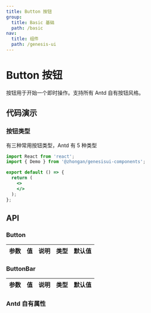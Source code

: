 ```yaml
---
title: Button 按钮
group:
  title: Basic 基础
  path: /basic
nav:
  title: 组件
  path: /genesis-ui
---
```


# Button 按钮

按钮用于开始一个即时操作。支持所有 Antd 自有按钮风格。

## 代码演示

### 按钮类型

有三种常用按钮类型，Antd 有 5 种类型

```jsx
import React from 'react';
import { Demo } from '@zhongan/genesisui-components';

export default () => {
  return (
    <>
    </>
  );
};
```


## API

### Button

| 参数     | 值             | 说明                            | 类型   | 默认值 |
| :------- | :------------- | :------------------------------ | :----- | :----- |

### ButtonBar

| 参数          | 值  | 说明                                            | 类型     | 默认值  |
| :------------ | :-- | :---------------------------------------------- | :------- | :------ |

### Antd 自有属性


